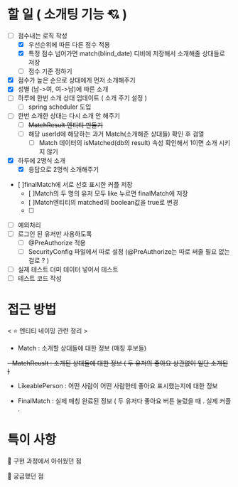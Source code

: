 # 할 일 ( 소개팅 기능 💘 )
- [ ] 점수내는 로직 작성
  - [x] 우선순위에 따른 다른 점수 적용
  - [x] 특정 점수 넘어가면 match(blind_date) 디비에 저장해서 소개해줄 상대들로 저장 
  - [ ] 점수 기준 정하기 
- [x] 점수가 높은 순으로 상대에게 먼저 소개해주기 
- [x] 성별 (남->여, 여->남)에 따른 소개 
- [ ] 하루에 한번 소개 상대 업데이트 ( 소개 주기 설정 )
  - [ ] spring scheduler 도입 
- [ ] 한번 소개한 상대는 다시 소개 안 해주기 
  - [ ] ~~MatchResult 엔티티 만들기~~
  - [ ] 해당 userId에 해당하는 과거 Match(소개해준 상대들) 확인 후 검열
    - [ ] Match 데이터의 isMatched(db의 result) 속성 확인해서 1이면 소개 시키지 않기 
- [x] 하루에 2명식 소개
  - [x] 응답으로 2명씩 소개해주기 
- [ ]finalMatch에 서로 선호 표시한 커플 저장
  - [ ]Match의 두 명의 유저 모두 like 누르면 finalMatch에 저장 
  - [ ]Match엔티티의 matched의 boolean값을 true로 변경
  - [ ]
- [ ] 예외처리 
- [ ] 로그인 된 유저만 사용하도록
  - [ ] @PreAuthorize 적용 
  - [ ] SecurityConfig 파일에서 따로 설정 (@PreAuthorize는 따로 써줄 필요 없는걸로 ? )
- [ ] 실제 테스트 더미 데이터 넣어서 테스트 
- [ ] 테스트 코드 작성 

# 접근 방법

< ⭐  엔티티 네이밍 관련 정리 >

- Match : 소개할 상대들에 대한 정보 (매칭 후보들)

~~- MatchReuslt : 소개된 상대들에 대한 정보 ( 두 유저의 좋아요 상관없이 일단 소개된 )~~
- LikeablePerson : 어떤 사람이 어떤 사람한테 좋아요 표시했는지에 대한 정보 

- FinalMatch : 실제 매칭 완료된 정보 ( 두 유저다 좋아요 버튼 눌렀을 때 . 실제 커플 .
  


# 특이 사항
🤔 구현 과정에서 아쉬웠던 점

🤔 궁금했던 점 